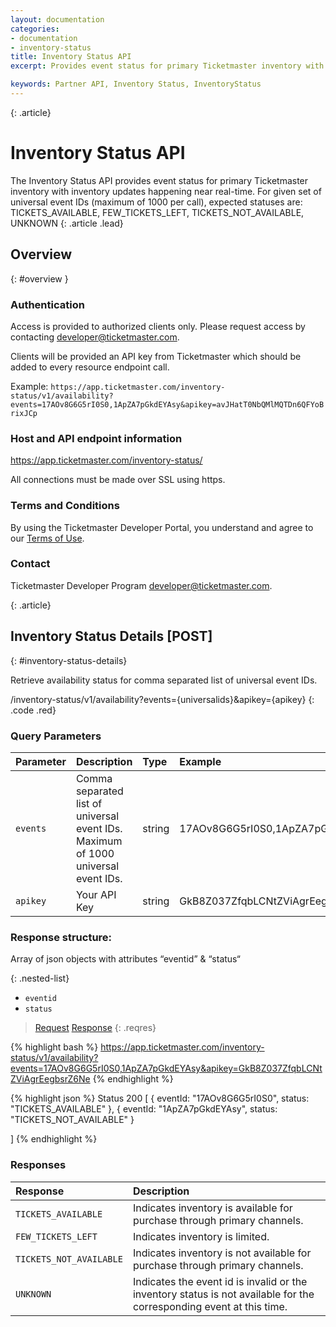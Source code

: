 ```yaml
---
layout: documentation
categories:
- documentation
- inventory-status
title: Inventory Status API
excerpt: Provides event status for primary Ticketmaster inventory with inventory updates happening near real-time.

keywords: Partner API, Inventory Status, InventoryStatus
---
```


{: .article}
# Inventory Status API

The Inventory Status API provides event status for primary Ticketmaster inventory with inventory updates happening near real-time. For given set of universal event IDs (maximum of 1000 per call), expected statuses are:
                              TICKETS_AVAILABLE,
                              FEW_TICKETS_LEFT,
                              TICKETS_NOT_AVAILABLE,
                              UNKNOWN
{: .article .lead}

## Overview
{: #overview }

### Authentication

Access is provided to authorized clients only.  Please request access by contacting developer@ticketmaster.com.

Clients will be provided an API key from Ticketmaster which should be added to every resource endpoint call.

Example: `https://app.ticketmaster.com/inventory-status/v1/availability?events=17AOv8G6G5rI0S0,1ApZA7pGkdEYAsy&apikey=avJHatT0NbQMlMQTDn6QFYoBrixJCp`

### Host and API endpoint information

https://app.ticketmaster.com/inventory-status/

All connections must be made over SSL using https.

### Terms and Conditions
By using the Ticketmaster Developer Portal, you understand and agree to our [Terms of Use](/support/terms-of-use/partner).

### Contact

Ticketmaster Developer Program [developer@ticketmaster.com](mailto:developer@ticketmaster.com).


{: .article}
## Inventory Status Details  [POST]
{: #inventory-status-details}

Retrieve availability status for comma separated list of universal event IDs.

/inventory-status/v1/availability?events={universalids}&apikey={apikey}
{: .code .red}

### Query Parameters

| Parameter  | Description          | Type              | Example      | Required |
|:-----------|:---------------------|:----------------- |:------------------ |:-------- |
| `events` | Comma separated list of universal event IDs. Maximum of 1000 universal event IDs.     | string            |     17AOv8G6G5rI0S0,1ApZA7pGkdEYAsy           | Yes      |
| `apikey`   | Your API Key         | string            |     GkB8Z037ZfqbLCNtZViAgrEegbsrZ6Ne          | Yes      |

### Response structure:
Array of json objects with attributes “eventid” & “status“

{: .nested-list}

- `eventid`
- `status`

>[Request](#req)
>[Response](#res)
{: .reqres}


{% highlight bash %}
https://app.ticketmaster.com/inventory-status/v1/availability?events=17AOv8G6G5rI0S0,1ApZA7pGkdEYAsy&apikey=GkB8Z037ZfqbLCNtZViAgrEegbsrZ6Ne
{% endhighlight %}

{% highlight json %}
Status 200
[
   	{
   	eventId: "17AOv8G6G5rI0S0",
   	status: "TICKETS_AVAILABLE"
   	},
   	{
   	eventId: "1ApZA7pGkdEYAsy",
   	status: "TICKETS_NOT_AVAILABLE"
   	}

]
{% endhighlight %}

### Responses

| Response  | Description          | 
|:-----------|:---------------------|
| `TICKETS_AVAILABLE`   | Indicates inventory is available for purchase through primary channels.         |
| `FEW_TICKETS_LEFT`   | Indicates inventory is limited.       |
| `TICKETS_NOT_AVAILABLE`   | Indicates inventory is not available for purchase through primary channels.         |
| `UNKNOWN`   | Indicates the event id is invalid or the inventory status is not available for the corresponding event at this time.       |
